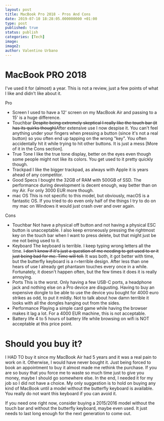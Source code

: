 ```yaml
---
layout: post
title: MacBook Pro 2018 - Pros And Cons
date: 2019-07-10 18:28:05.000000000 +01:00
type: post
published: true
status: publish
categories: [Tech]
image:
image2:
author: Valentino Urbano
---
```

# MacBook PRO 2018

I've used it for (almost) a year. This is not a review, just a few points of what I like and didn't like about it.

Pro

- Screen
  I used to have a 12' screen on my MacBook Air and passing to a 15' is a huge difference.
- Touchbar
  <s>Despite being extremely skeptical I really like the touch bar (it has its quirks though)</s>After extensive use I now despise it. You can't feel anything under your fingers when pressing a button (since it's not a real button) so you often end up tapping on the wrong "key". You often accidentally hit it while trying to hit other buttons. It is just a mess [More of it in the Cons section].
- True Tone
  I like the true tone display, better on the eyes even though some people might not like its colors. You get used to it pretty quickly though.
- Trackpad
  I like the bigger trackpad, as always with Apple it is years ahead of any competitor.
- Good Specs
  I bought the 32GB of RAM with 500GB of SSD. The performance during development is decent enough, way better than on my Air. For only 3000 EUR more though.
- mac OS
  This is not specific to this model, but obviously, macOS is a fantastic OS. If you tried to do even only half of the things I try to do on my mac on Windows it would just crash over and over again.

Cons

- Touchbar
  Not have a physical off button and not having a physical ESC button is unacceptable. I also keep erroneously pressing the rightmost key on the touch bar when I want to press delete, but that might just be me not being used to it.
- Keyboard
  The keyboard is terrible. I keep typing wrong letters all the time. <s>I don't know if it's just a question of me needing to get used to or it just being bad for me. Time will tell.</s> It was both, it got better with time, but the butterfly keyboard is a r=terrible design. After less than one hears of use I already get phantasm touches every once in a while. Fortunately, it doesn't happen often, but the few times it does it is really annoying.
- Ports
  This is the worst. Only having a few USB-C ports, a headphone jack and nothing else on a Pro device are disgusting. Having to buy an expensive dongle to be able to use the device you bought for 4000 euro strikes as odd, to put it mildly. Not to talk about how damn terrible it looks with all the dongles hanging out from the sides.
- Performance
  Playing a simple card game while having the browser makes it lag a lot. For a 4000 EUR machine, this is not acceptable.
- Battery life
  4 to 5 hours of battery life while browsing on wifi is NOT acceptable at this price point.

# Should you buy it?

I HAD TO buy it since my MacBook Air had 5 years and it was a real pain to work on it. Otherwise, I would have never bought it. Just being forced to book an appointment to buy it almost made me rethink the purchase. If you are so busy that you force me to waste so much time just to give you money, maybe I should go somewhere else. In the end, I needed it for my job so I did not have a choice. My only suggestion is to hold on buying any kind of MacBook until a model without the butterfly keyboard is available. You really do not want this keyboard if you can avoid it.

If you need one right now, consider buying a 2015/2016 model without the touch bar and without the butterfly keyboard, maybe even used. It just needs to last long enough for the next generation to come out.

